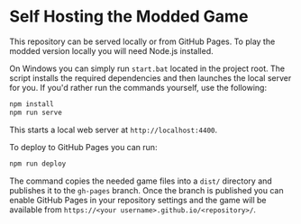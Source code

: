 # Self Hosting the Modded Game

This repository can be served locally or from GitHub Pages. To play the modded version locally you will need Node.js installed.

On Windows you can simply run `start.bat` located in the project root. The script installs the required dependencies and then launches the local server for you.
If you'd rather run the commands yourself, use the following:

```bash
npm install
npm run serve
```

This starts a local web server at `http://localhost:4400`.

To deploy to GitHub Pages you can run:

```bash
npm run deploy
```

The command copies the needed game files into a `dist/` directory and publishes it to the `gh-pages` branch. Once the branch is published you can enable GitHub Pages in your repository settings and the game will be available from `https://<your username>.github.io/<repository>/`.
